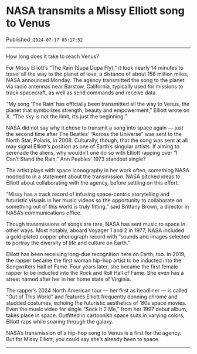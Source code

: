 # NASA transmits a Missy Elliott song to Venus

Published :`2024-07-17 03:17:52`

---

How long does it take to reach Venus?

For Missy Elliott’s “The Rain (Supa Dupa Fly),” it took nearly 14 minutes to travel all the way to the planet of love, a distance of about 158 million miles, NASA announced Monday. The agency transmitted the song to the planet via radio antennas near Barstow, California, typically used for missions to track spacecraft, as well as send commands and receive data.

“My song ‘The Rain’ has officially been transmitted all the way to Venus, the planet that symbolizes strength, beauty and empowerment,” Elliott wrote on X. “The sky is not the limit, it’s just the beginning.”

NASA did not say why it chose to transmit a song into space again — just the second time after The Beatles’ “Across the Universe” was sent to the North Star, Polaris, in 2008. Culturally, though, that the song was sent at all may signal Elliott’s position as one of Earth’s singular artists. If aiming to serenade the aliens, why wouldn’t one do so with Elliott rapping over “I Can’t Stand the Rain,” Ann Peebles’ 1973 standout single?

The artist plays with space iconography in her work often, something NASA nodded to in a statement about the transmission. NASA pitched ideas to Elliott about collaborating with the agency, before settling on this effort.

“Missy has a track record of infusing space-centric storytelling and futuristic visuals in her music videos so the opportunity to collaborate on something out of this world is truly fitting,” said Brittany Brown, a director in NASA’s communications office.

Though transmissions of songs are rare, NASA has sent music to space in other ways. Most notably, aboard Voyager 1 and 2 in 1977, NASA included a gold-plated copper phonograph record with “sounds and images selected to portray the diversity of life and culture on Earth.”

Elliott has been receiving long-due recognition here on Earth, too. In 2019, the rapper became the first woman hip-hop artist to be inducted into the Songwriters Hall of Fame. Four years later, she became the first female rapper to be inducted into the Rock and Roll Hall of Fame. She even has a street named after her in her home state of Virginia.

The rapper’s 2024 North American tour — her first as headliner — is called “Out of This World” and features Elliott frequently donning chrome and studded costumes, echoing the futuristic aesthetics of ‘80s space movies. Even the music video for single “Sock It 2 Me,” from her 1997 debut album, takes place in space. Outfitted in cartoonish space suits in varying colors, Elliott raps while soaring through the galaxy.

NASA’s transmission of a hip-hop song to Venus is a first for the agency. But for Missy Elliott, you could say she’s already been to space.

---

